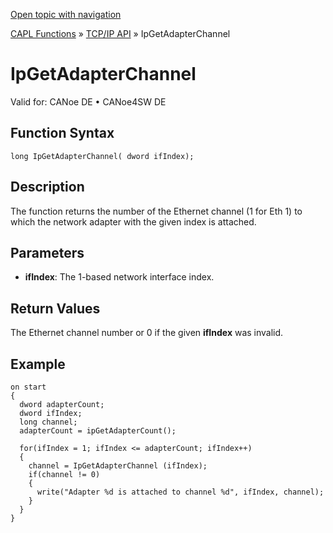 [Open topic with navigation](../../../../../CANoeDEFamily.htm#Topics/CAPLFunctions/TCPIPAPI/Functions/CAPLfunctionIPGetAdapterChannel.md)

[CAPL Functions](../../CAPLfunctions.md) » [TCP/IP API](../CAPLfunctionsTCPIPOverview.md) » IpGetAdapterChannel

# IpGetAdapterChannel

Valid for:  CANoe DE • CANoe4SW DE

## Function Syntax

```plaintext
long IpGetAdapterChannel( dword ifIndex);
```

## Description

The function returns the number of the Ethernet channel (1 for Eth 1) to which the network adapter with the given index is attached.

## Parameters

- **ifIndex**: The 1-based network interface index.

## Return Values

The Ethernet channel number or 0 if the given **ifIndex** was invalid.

## Example

```plaintext
on start
{
  dword adapterCount;
  dword ifIndex;
  long channel;
  adapterCount = ipGetAdapterCount();

  for(ifIndex = 1; ifIndex <= adapterCount; ifIndex++)
  {
    channel = IpGetAdapterChannel (ifIndex);
    if(channel != 0)
    {
      write("Adapter %d is attached to channel %d", ifIndex, channel);
    }
  }
}
```
